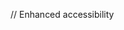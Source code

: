 // Enhanced accessibility
<table 
  className="w-full" 
  role="table"
  aria-label="Data table with sorting and filtering"
>
  <TableHeader 
    columns={columns}
    sortConfig={sortConfig}
    onSort={handleSort}
    aria-label="Table headers with sorting controls"
  />
  <TableBody 
    columns={columns}
    data={sortedAndFilteredData}
    loading={loading}
    aria-live="polite"
    aria-busy={loading}
  />
</table>